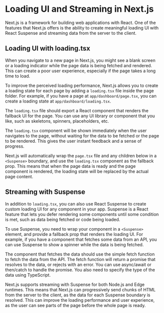 # Loading UI and Streaming in Next.js

Next.js is a framework for building web applications with React. One of the features that Next.js offers is the ability to create meaningful loading UI with React Suspense and streaming data from the server to the client.

## Loading UI with loading.tsx

When you navigate to a new page in Next.js, you might see a blank screen or a loading indicator while the page data is being fetched and rendered. This can create a poor user experience, especially if the page takes a long time to load.

To improve the perceived loading performance, Next.js allows you to create a loading state for each page by adding a `loading.tsx` file inside the page folder. For example, if you have a page at `app/dashboard/page.tsx`, you can create a loading state at `app/dashboard/loading.tsx`.

The `loading.tsx` file should export a React component that renders the fallback UI for the page. You can use any UI library or component that you like, such as skeletons, spinners, placeholders, etc.

The `loading.tsx` component will be shown immediately when the user navigates to the page, without waiting for the data to be fetched or the page to be rendered. This gives the user instant feedback and a sense of progress.

Next.js will automatically wrap the `page.tsx` file and any children below in a `<Suspense>` boundary, and use the `loading.tsx` component as the fallback prop. This means that when the page data is ready and the page component is rendered, the loading state will be replaced by the actual page content.

## Streaming with Suspense

In addition to `loading.tsx`, you can also use React Suspense to create custom loading UI for any component in your app. Suspense is a React feature that lets you defer rendering some components until some condition is met, such as data being fetched or code being loaded.

To use Suspense, you need to wrap your component in a `<Suspense>` element, and provide a fallback prop that renders the loading UI. For example, if you have a component that fetches some data from an API, you can use Suspense to show a spinner while the data is being fetched.

The component that fetches the data should use the simple fetch function to fetch the data from the API. The fetch function will return a promise that resolves to the data, or rejects with an error. You can use async/await or then/catch to handle the promise. You also need to specify the type of the data using TypeScript.

Next.js supports streaming with Suspense for both Node.js and Edge runtimes. This means that Next.js can progressively send chunks of HTML from the server to the client, as the data for each Suspense boundary is resolved. This can improve the loading performance and user experience, as the user can see parts of the page before the whole page is ready.
